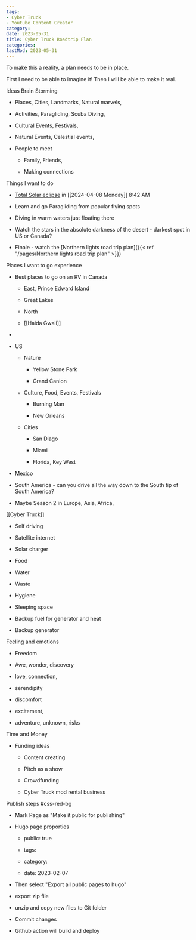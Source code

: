 ```yaml
---
tags:
- Cyber Truck
- Youtube Content Creator
category: 
date: 2023-05-31
title: Cyber Truck Roadtrip Plan
categories:
lastMod: 2023-05-31
---
```



To make this a reality, a plan needs to be in place.

First I need to be able to imagine it! Then I will be able to make it real.



Ideas Brain Storming

  + Places, Cities, Landmarks, Natural marvels,

  + Activities, Paragliding, Scuba Diving,

  + Cultural Events, Festivals,

  + Natural Events, Celestial events,

  + People to meet

    + Family, Friends,

    + Making connections



Things I want to do

  + [Total Solar eclipse](https://www.timeanddate.com/eclipse/solar/2024-april-8) in [[2024-04-08 Monday]] 8:42 AM

  + Learn and go Paragliding from popular flying spots

  + Diving in warm waters just floating there

  + Watch the stars in the absolute darkness of the desert - darkest spot in US or Canada?

  + Finale - watch the [Northern lights road trip plan]({{< ref "/pages/Northern lights road trip plan" >}})



Places I want to go experience

  + Best places to go on an RV in Canada

    + East, Prince Edward Island

    + Great Lakes

    + North

    + [[Haida Gwaii]]

  + 

  + US

    + Nature

      + Yellow Stone Park

      + Grand Canion

    + Culture, Food, Events, Festivals

      + Burning Man

      + New Orleans

    + Cities

      + San Diago

      + Miami

      + Florida, Key West

  + Mexico

  + South America - can you drive all the way down to the South tip of South America?

  + Maybe Season 2 in Europe, Asia, Africa,



[[Cyber Truck]]

  + Self driving

  + Satellite internet

  + Solar charger

  + Food

  + Water

  + Waste

  + Hygiene

  + Sleeping space

  + Backup fuel for generator and heat

  + Backup generator



Feeling and emotions

  + Freedom

  + Awe, wonder, discovery

  + love, connection,

  + serendipity

  + discomfort

  + excitement,

  + adventure, unknown, risks



Time and Money

  + Funding ideas

    + Content creating

    + Pitch as a show

    + Crowdfunding

    + Cyber Truck mod rental business





Publish steps #css-red-bg

  + Mark Page as "Make it public for publishing"

  + Hugo page proporties

    + public: true

    + tags:

    + category:

    + date: 2023-02-07

  + Then select "Export all public pages to hugo"

  + export zip file

  + unzip and copy new files to Git folder

  + Commit changes

  + Github action will build and deploy
